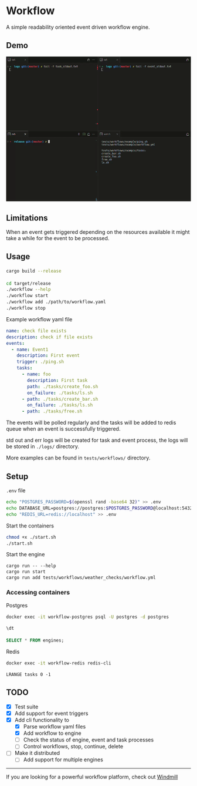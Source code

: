 # Workflow

A simple readability oriented event driven workflow engine.
## Demo
![](./demo.gif)

## Limitations

When an event gets triggered depending on the resources available it might take a while for the event to be processed.

## Usage

```bash
cargo build --release

cd target/release
./workflow --help
./workflow start
./workflow add ./path/to/workflow.yaml
./workflow stop

```

Example workflow yaml file

```yaml
name: check file exists
description: check if file exists
events:
  - name: Event1
    description: First event
    trigger: ./ping.sh
    tasks:
      - name: foo
        description: First task
        path: ./tasks/create_foo.sh
        on_failure: ./tasks/ls.sh
      - path: ./tasks/create_bar.sh
        on_failure: ./tasks/ls.sh
      - path: ./tasks/free.sh
```

The events will be polled regularly and the tasks will be added to redis queue when an event is successfully triggered.

std out and err logs will be created for task and event process, the logs will be stored in `./logs/` directory.

More examples can be found in `tests/workflows/` directory.

## Setup

`.env` file

```bash
echo "POSTGRES_PASSWORD=$(openssl rand -base64 32)" >> .env
echo DATABASE_URL=postgres://postgres:$POSTGRES_PASSWORD@localhost:5432/postgres >> .env
echo "REDIS_URL=redis://localhost" >> .env
```

Start the containers

```bash
chmod +x ./start.sh
./start.sh
```

Start the engine
```
cargo run -- --help
cargo run start
cargo run add tests/workflows/weather_checks/workflow.yml
```

### Accessing containers

Postgres

```bash
docker exec -it workflow-postgres psql -U postgres -d postgres
```

```sql
\dt

SELECT * FROM engines;
```

Redis

```bash
docker exec -it workflow-redis redis-cli
```

```redis
LRANGE tasks 0 -1
```

## TODO
- [x] Test suite
- [x] Add support for event triggers
- [x] Add cli functionality to 
  - [x] Parse workflow yaml files
  - [x] Add workflow to engine 
  - [ ] Check the status of engine, event and task processes
  - [ ] Control workflows, stop, continue, delete
- [ ] Make it distributed
  - [ ] Add support for multiple engines

---

If you are looking for a powerful workflow platform, check out [Windmill](https://github.com/windmill-labs/windmill)